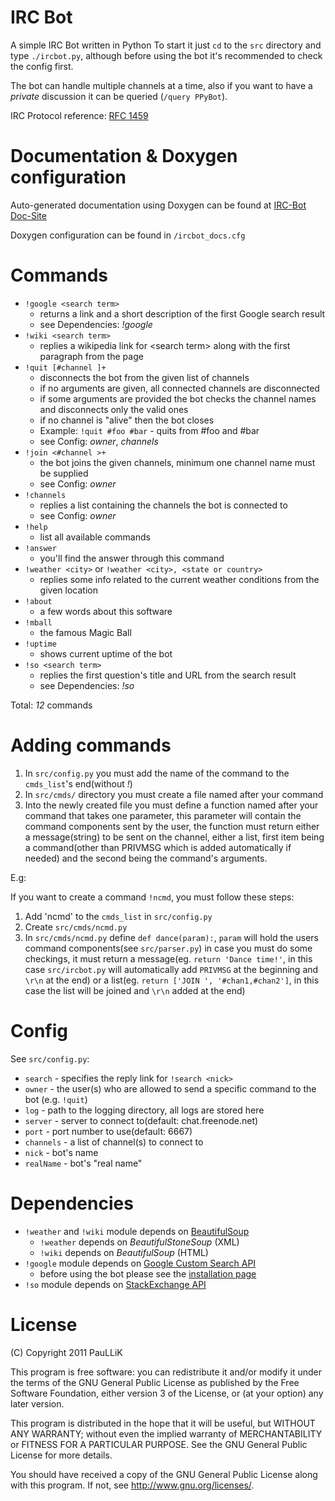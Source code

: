 IRC Bot
=======
A simple IRC Bot written in Python
To start it just `cd` to the `src` directory and type `./ircbot.py`, although
before using the bot it's recommended to check the config first.

The bot can handle multiple channels at a time, also if you want to have a 
_private_ discussion it can be queried (`/query PPyBot`).

IRC Protocol reference: [RFC 1459](http://www.irchelp.org/irchelp/rfc/rfc.html
"IRC Protocol")

Documentation & Doxygen configuration
=====================================
Auto-generated documentation using Doxygen can be found at 
[IRC-Bot Doc-Site](http://paullik.github.com/IRC-Bot/index.html)

Doxygen configuration can be found in `/ircbot_docs.cfg`

Commands
========
* `!google <search term>`
    * returns a link and a short description of the first Google search result
    * see Dependencies: _!google_
* `!wiki <search term>`
    * replies a wikipedia link for \<search term\> along with the first 
    paragraph from the page
* `!quit [#channel ]+`
    * disconnects the bot from the given list of channels
    * if no arguments are given, all connected channels are disconnected
    * if some arguments are provided the bot checks the channel names and 
    disconnects only the valid ones
    * if no channel is "alive" then the bot closes
    * Example: `!quit #foo #bar` - quits from #foo and #bar
    * see Config: _owner_, _channels_
* `!join <#channel >+`
    * the bot joins the given channels, minimum one channel name must be supplied
    * see Config: _owner_
* `!channels`
    * replies a list containing the channels the bot is connected to
    * see Config: _owner_
* `!help`
    * list all available commands
* `!answer`
    * you'll find the answer through this command
* `!weather <city>` or `!weather <city>, <state or country>`
    * replies some info related to the current weather conditions from the
      given location
* `!about`
    * a few words about this software
* `!mball`
    * the famous Magic Ball
* `!uptime`
    * shows current uptime of the bot
* `!so <search term>`
    * replies the first question's title and URL from the search result
    * see Dependencies: _!so_

Total: _12_ commands

Adding commands
===============
1. In `src/config.py` you must add the name of the command to the `cmds_list`'s
   end(without _!_)
2. In `src/cmds/` directory you must create a file named after your command
3. Into the newly created file you must define a function named after your
   command that takes one parameter, this parameter will contain the command
   components sent by the user, the function must return either a 
   message(string) to be sent on the channel, either a list, first item being a
   command(other than PRIVMSG which is added automatically if needed) and the 
   second being the command's arguments.

E.g:

If you want to create a command `!ncmd`, you must follow these steps:

1. Add 'ncmd' to the `cmds_list` in `src/config.py`
2. Create `src/cmds/ncmd.py`
3. In `src/cmds/ncmd.py` define `def dance(param):`, `param` will hold the users
   command components(see `src/parser.py`) in case you must do some checkings, 
   it must return a message(eg. `return 'Dance time!'`, in this
   case `src/ircbot.py` will automatically add `PRIVMSG` at the beginning and 
   `\r\n` at the end) or a list(eg. `return ['JOIN ', '#chan1,#chan2']`, in this
   case the list will be joined and `\r\n` added at the end)

Config
======
See `src/config.py`:

* `search` - specifies the reply link for `!search <nick>`
* `owner` - the user(s) who are allowed to send a specific command to the bot
(e.g. `!quit`)
* `log` - path to the logging directory, all logs are stored here
* `server` - server to connect to(default: chat.freenode.net)
* `port` - port number to use(default: 6667)
* `channels` - a list of channel(s) to connect to
* `nick` - bot's name
* `realName` - bot's "real name"

Dependencies
============
* `!weather` and `!wiki` module depends on
  [BeautifulSoup](http://www.crummy.com/software/BeautifulSoup/ "BeautifulSoup")
    * `!weather` depends on _BeautifulStoneSoup_ (XML)
    * `!wiki` depends on _BeautifulSoup_ (HTML)
* `!google` module depends on 
[Google Custom Search API](http://code.google.com/p/google-api-python-client/ "Custom Search API")
    * before using the bot please see the 
[installation page](http://code.google.com/p/google-api-python-client/wiki/Installation "Custom Search API Installation")
* `!so` module depends on 
[StackExchange API](http://stackapps.com/questions/198/py-stackexchange-an-api-wrapper-for-python "Py-StackExchange")

License
=======

(C) Copyright 2011 PauLLiK

This program is free software: you can redistribute it and/or modify it under 
the terms of the GNU General Public License as published by the Free Software 
Foundation, either version 3 of the License, or (at your option) any later version.

This program is distributed in the hope that it will be useful, but WITHOUT ANY
WARRANTY; without even the implied warranty of MERCHANTABILITY or FITNESS FOR A
PARTICULAR PURPOSE. See the GNU General Public License for more details.

You should have received a copy of the GNU General Public License along with 
this program. If not, see http://www.gnu.org/licenses/.
